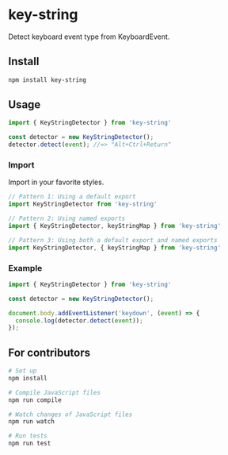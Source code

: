 # key-string
Detect keyboard event type from KeyboardEvent.

## Install
```sh
npm install key-string
```

## Usage
```js
import { KeyStringDetector } from 'key-string'

const detector = new KeyStringDetector();
detector.detect(event); //=> "Alt+Ctrl+Return"
```

### Import
Import in your favorite styles.

```js
// Pattern 1: Using a default export
import KeyStringDetector from 'key-string'

// Pattern 2: Using named exports
import { KeyStringDetector, keyStringMap } from 'key-string'

// Pattern 3: Using both a default export and named exports
import KeyStringDetector, { keyStringMap } from 'key-string'
```

### Example
```js
import { KeyStringDetector } from 'key-string'

const detector = new KeyStringDetector();

document.body.addEventListener('keydown', (event) => {
  console.log(detector.detect(event));
});
```

## For contributors
```sh
# Set up
npm install

# Compile JavaScript files
npm run compile

# Watch changes of JavaScript files
npm run watch

# Run tests
npm run test
```
